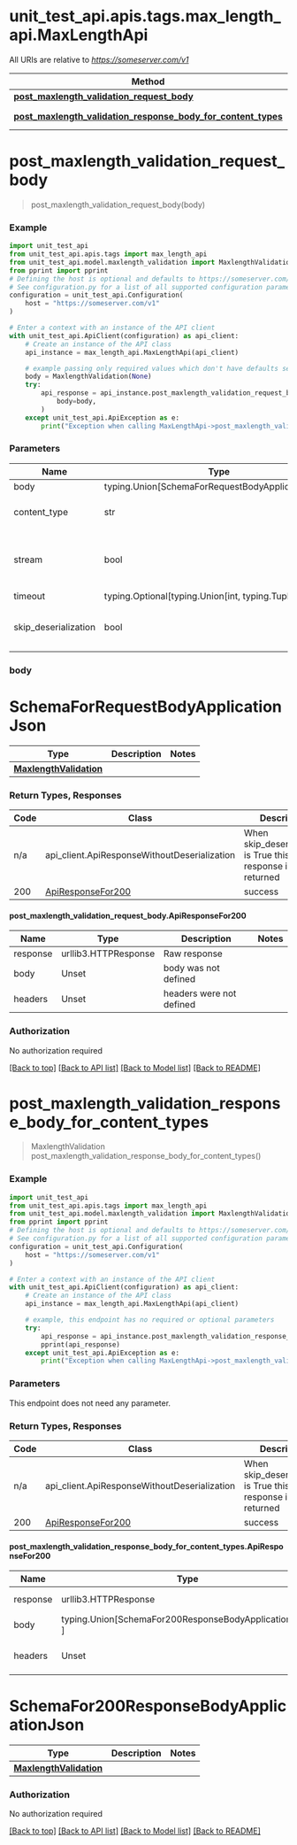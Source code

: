 <a id="__pageTop"></a>
# unit_test_api.apis.tags.max_length_api.MaxLengthApi

All URIs are relative to *https://someserver.com/v1*

Method | HTTP request | Description
------------- | ------------- | -------------
[**post_maxlength_validation_request_body**](#post_maxlength_validation_request_body) | **post** /requestBody/postMaxlengthValidationRequestBody | 
[**post_maxlength_validation_response_body_for_content_types**](#post_maxlength_validation_response_body_for_content_types) | **post** /responseBody/postMaxlengthValidationResponseBodyForContentTypes | 

# **post_maxlength_validation_request_body**
<a id="post_maxlength_validation_request_body"></a>
> post_maxlength_validation_request_body(body)



### Example

```python
import unit_test_api
from unit_test_api.apis.tags import max_length_api
from unit_test_api.model.maxlength_validation import MaxlengthValidation
from pprint import pprint
# Defining the host is optional and defaults to https://someserver.com/v1
# See configuration.py for a list of all supported configuration parameters.
configuration = unit_test_api.Configuration(
    host = "https://someserver.com/v1"
)

# Enter a context with an instance of the API client
with unit_test_api.ApiClient(configuration) as api_client:
    # Create an instance of the API class
    api_instance = max_length_api.MaxLengthApi(api_client)

    # example passing only required values which don't have defaults set
    body = MaxlengthValidation(None)
    try:
        api_response = api_instance.post_maxlength_validation_request_body(
            body=body,
        )
    except unit_test_api.ApiException as e:
        print("Exception when calling MaxLengthApi->post_maxlength_validation_request_body: %s\n" % e)
```
### Parameters

Name | Type | Description  | Notes
------------- | ------------- | ------------- | -------------
body | typing.Union[SchemaForRequestBodyApplicationJson] | required |
content_type | str | optional, default is 'application/json' | Selects the schema and serialization of the request body
stream | bool | default is False | if True then the response.content will be streamed and loaded from a file like object. When downloading a file, set this to True to force the code to deserialize the content to a FileSchema file
timeout | typing.Optional[typing.Union[int, typing.Tuple]] | default is None | the timeout used by the rest client
skip_deserialization | bool | default is False | when True, headers and body will be unset and an instance of api_client.ApiResponseWithoutDeserialization will be returned

### body

# SchemaForRequestBodyApplicationJson
Type | Description  | Notes
------------- | ------------- | -------------
[**MaxlengthValidation**](../../models/MaxlengthValidation.md) |  | 


### Return Types, Responses

Code | Class | Description
------------- | ------------- | -------------
n/a | api_client.ApiResponseWithoutDeserialization | When skip_deserialization is True this response is returned
200 | [ApiResponseFor200](#post_maxlength_validation_request_body.ApiResponseFor200) | success

#### post_maxlength_validation_request_body.ApiResponseFor200
Name | Type | Description  | Notes
------------- | ------------- | ------------- | -------------
response | urllib3.HTTPResponse | Raw response |
body | Unset | body was not defined |
headers | Unset | headers were not defined |

### Authorization

No authorization required

[[Back to top]](#__pageTop) [[Back to API list]](../../../README.md#documentation-for-api-endpoints) [[Back to Model list]](../../../README.md#documentation-for-models) [[Back to README]](../../../README.md)

# **post_maxlength_validation_response_body_for_content_types**
<a id="post_maxlength_validation_response_body_for_content_types"></a>
> MaxlengthValidation post_maxlength_validation_response_body_for_content_types()



### Example

```python
import unit_test_api
from unit_test_api.apis.tags import max_length_api
from unit_test_api.model.maxlength_validation import MaxlengthValidation
from pprint import pprint
# Defining the host is optional and defaults to https://someserver.com/v1
# See configuration.py for a list of all supported configuration parameters.
configuration = unit_test_api.Configuration(
    host = "https://someserver.com/v1"
)

# Enter a context with an instance of the API client
with unit_test_api.ApiClient(configuration) as api_client:
    # Create an instance of the API class
    api_instance = max_length_api.MaxLengthApi(api_client)

    # example, this endpoint has no required or optional parameters
    try:
        api_response = api_instance.post_maxlength_validation_response_body_for_content_types()
        pprint(api_response)
    except unit_test_api.ApiException as e:
        print("Exception when calling MaxLengthApi->post_maxlength_validation_response_body_for_content_types: %s\n" % e)
```
### Parameters
This endpoint does not need any parameter.

### Return Types, Responses

Code | Class | Description
------------- | ------------- | -------------
n/a | api_client.ApiResponseWithoutDeserialization | When skip_deserialization is True this response is returned
200 | [ApiResponseFor200](#post_maxlength_validation_response_body_for_content_types.ApiResponseFor200) | success

#### post_maxlength_validation_response_body_for_content_types.ApiResponseFor200
Name | Type | Description  | Notes
------------- | ------------- | ------------- | -------------
response | urllib3.HTTPResponse | Raw response |
body | typing.Union[SchemaFor200ResponseBodyApplicationJson, ] |  |
headers | Unset | headers were not defined |

# SchemaFor200ResponseBodyApplicationJson
Type | Description  | Notes
------------- | ------------- | -------------
[**MaxlengthValidation**](../../models/MaxlengthValidation.md) |  | 


### Authorization

No authorization required

[[Back to top]](#__pageTop) [[Back to API list]](../../../README.md#documentation-for-api-endpoints) [[Back to Model list]](../../../README.md#documentation-for-models) [[Back to README]](../../../README.md)

